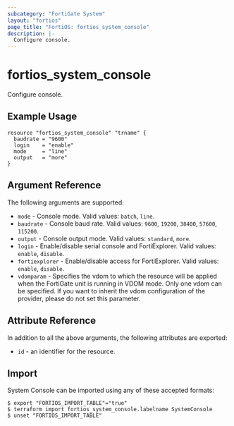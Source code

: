 ```yaml
---
subcategory: "FortiGate System"
layout: "fortios"
page_title: "FortiOS: fortios_system_console"
description: |-
  Configure console.
---
```


# fortios_system_console
Configure console.

## Example Usage

```hcl
resource "fortios_system_console" "trname" {
  baudrate = "9600"
  login    = "enable"
  mode     = "line"
  output   = "more"
}
```

## Argument Reference

The following arguments are supported:

* `mode` - Console mode. Valid values: `batch`, `line`.
* `baudrate` - Console baud rate. Valid values: `9600`, `19200`, `38400`, `57600`, `115200`.
* `output` - Console output mode. Valid values: `standard`, `more`.
* `login` - Enable/disable serial console and FortiExplorer. Valid values: `enable`, `disable`.
* `fortiexplorer` - Enable/disable access for FortiExplorer. Valid values: `enable`, `disable`.
* `vdomparam` - Specifies the vdom to which the resource will be applied when the FortiGate unit is running in VDOM mode. Only one vdom can be specified. If you want to inherit the vdom configuration of the provider, please do not set this parameter.


## Attribute Reference

In addition to all the above arguments, the following attributes are exported:
* `id` - an identifier for the resource.

## Import

System Console can be imported using any of these accepted formats:
```
$ export "FORTIOS_IMPORT_TABLE"="true"
$ terraform import fortios_system_console.labelname SystemConsole
$ unset "FORTIOS_IMPORT_TABLE"
```
